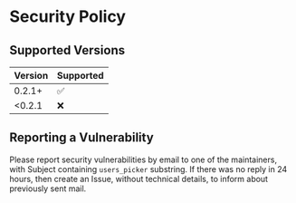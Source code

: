 # Security Policy

## Supported Versions


| Version | Supported          |
|---------|--------------------|
| 0.2.1+  | :white_check_mark: |
| <0.2.1  | :x:                |


## Reporting a Vulnerability

Please report security vulnerabilities by email to one of the maintainers, with Subject containing `users_picker` substring.
If there was no reply in 24 hours, then create an Issue, without technical details, to inform about previously sent mail.
